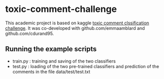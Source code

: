 # toxic-comment-challenge

This academic project is based on kaggle [toxic comment clssification challenge](https://www.kaggle.com/c/jigsaw-toxic-comment-classification-challenge). It was co-developed with github.com/emmaamblard and github.com/cdurand95.

## Running the example scripts
* train.py : training and saving of the two classifiers
* test.py : loading of the two pre-trained classifiers and prediction of the comments in the file data/test/test.txt
